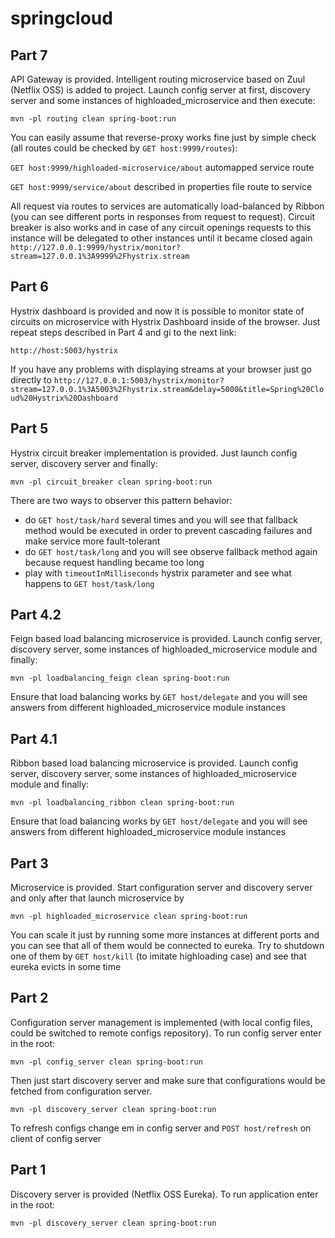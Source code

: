# springcloud

## Part 7
API Gateway is provided.
Intelligent routing microservice based on Zuul (Netflix OSS) is added to project.
Launch config server at first, discovery server and some instances of highloaded_microservice and then execute:

``mvn -pl routing clean spring-boot:run``

You can easily assume that reverse-proxy works fine just by simple check (all routes could be checked by `GET host:9999/routes`):

`GET host:9999/highloaded-microservice/about` automapped service route
 
`GET host:9999/service/about` described in properties file route to service

All request via routes to services are automatically load-balanced by Ribbon (you can see different ports in responses from request to request).
Circuit breaker is also works and in case of any circuit openings requests to this instance will be delegated to other instances until it became closed again
``http://127.0.0.1:9999/hystrix/monitor?stream=127.0.0.1%3A9999%2Fhystrix.stream`` 


## Part 6
Hystrix dashboard is provided and now it is possible to monitor state of circuits on microservice with Hystrix Dashboard inside of the browser.
Just repeat steps described in Part 4 and gi to the next link:

``http://host:5003/hystrix``

If you have any problems with displaying streams at your browser just go directly to `http://127.0.0.1:5003/hystrix/monitor?stream=127.0.0.1%3A5003%2Fhystrix.stream&delay=5000&title=Spring%20Cloud%20Hystrix%20Dashboard`

## Part 5
Hystrix circuit breaker implementation is provided. Just launch config server, discovery server and finally:

``mvn -pl circuit_breaker clean spring-boot:run``

There are two ways to observer this pattern behavior:
* do `GET host/task/hard` several times and you will see that fallback method would be executed in order to prevent cascading failures and make service more fault-tolerant
* do `GET host/task/long` and you will see observe fallback method again because request handling became too long
* play with `timeoutInMilliseconds` hystrix parameter and see what happens to `GET host/task/long`  

## Part 4.2
Feign based load balancing microservice is provided. Launch config server, discovery server, some instances of highloaded_microservice module and finally:

``mvn -pl loadbalancing_feign clean spring-boot:run``

Ensure that load balancing works by `GET host/delegate` and you will see answers from different highloaded_microservice module instances


## Part 4.1
Ribbon based load balancing microservice is provided. Launch config server, discovery server, some instances of highloaded_microservice module and finally:

``mvn -pl loadbalancing_ribbon clean spring-boot:run``

Ensure that load balancing works by `GET host/delegate` and you will see answers from different highloaded_microservice module instances

## Part 3
Microservice is provided.
Start configuration server and discovery server and only after that launch microservice by

``mvn -pl highloaded_microservice clean spring-boot:run``

You can scale it just by running some more instances at different ports and you can see that all of them would be connected to eureka.
Try to shutdown one of them by `GET host/kill` (to imitate highloading case) and see that eureka evicts in some time


## Part 2

Configuration server management is implemented (with local config files, could be switched to remote configs repository). 
To run config server enter in the root:

``mvn -pl config_server clean spring-boot:run``

Then just start discovery server and make sure that configurations would be fetched from configuration server.

``mvn -pl discovery_server clean spring-boot:run
``

To refresh configs change em in config server and `POST host/refresh` on client of config server

## Part 1

Discovery server is provided (Netflix OSS Eureka).
To run application enter in the root:

``mvn -pl discovery_server clean spring-boot:run
``

